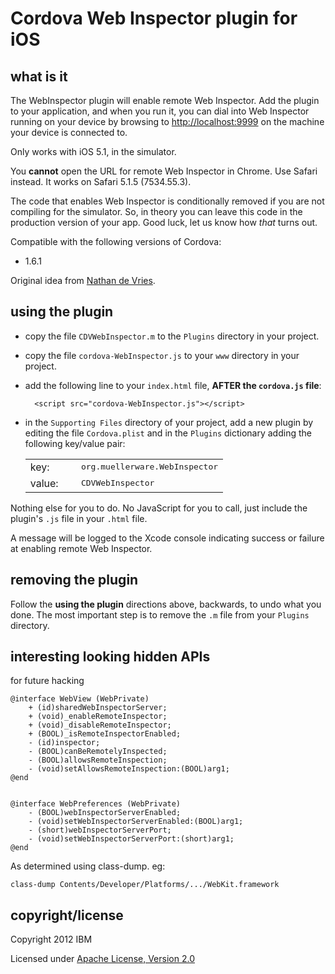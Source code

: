 <!-- 
//------------------------------------------------------------------------------
// Copyright 2012 IBM
// 
// Licensed under the Apache License, Version 2.0 (the "License");
// you may not use this file except in compliance with the License.
// You may obtain a copy of the License at
// 
//    http://www.apache.org/licenses/LICENSE-2.0
// 
// Unless required by applicable law or agreed to in writing, software
// distributed under the License is distributed on an "AS IS" BASIS,
// WITHOUT WARRANTIES OR CONDITIONS OF ANY KIND, either express or implied.
// See the License for the specific language governing permissions and
// limitations under the License.
//------------------------------------------------------------------------------
-->

Cordova Web Inspector plugin for iOS
====================================


what is it
------------------------------------

The WebInspector plugin will enable remote Web Inspector.  Add the plugin
to your application, and when you run it, you can dial into Web Inspector
running on your device by browsing to [http://localhost:9999](http://localhost:9999)
on the machine your device is connected to.

Only works with iOS 5.1, in the simulator.

You **cannot** open the URL for remote Web Inspector in Chrome.  Use Safari
instead.  It works on Safari 5.1.5 (7534.55.3).

The code that enables Web Inspector is conditionally removed if you are not
compiling for the simulator.  So, in theory you can leave this code in the
production version of your app.  Good luck, let us know how *that* turns out.

Compatible with the following versions of Cordova:

* 1.6.1

Original idea from 
[Nathan de Vries](http://atnan.com/blog/2011/11/17/enabling-remote-debugging-via-private-apis-in-mobile-safari/).


using the plugin
------------------------------------

* copy the file `CDVWebInspector.m`       to the `Plugins` directory in your project.

* copy the file `cordova-WebInspector.js` to your `www`    directory in your project.

* add the following line to your `index.html` file, 
**AFTER the `cordova.js` file**:

        <script src="cordova-WebInspector.js"></script>

* in the `Supporting Files` directory of your project, add a new plugin
by editing the file `Cordova.plist` and in the `Plugins` dictionary adding
the following key/value pair:

    <table>
    <tr><td>key:   <td>&nbsp; <td><tt>org.muellerware.WebInspector</tt>
    <tr><td>value: <td>&nbsp; <td><tt>CDVWebInspector</tt>
    </table>

Nothing else for you to do. No JavaScript for you to call, just 
include the plugin's `.js` file in your `.html` file.

A message will be logged to the Xcode console
indicating success or failure at enabling remote Web Inspector.

removing the plugin
------------------------------------

Follow the **using the plugin** directions above, backwards, to undo what you done.
The most important step is to remove the `.m` file from your `Plugins` 
directory.


interesting looking hidden APIs
------------------------------------

for future hacking

    @interface WebView (WebPrivate)
        + (id)sharedWebInspectorServer;
        + (void)_enableRemoteInspector;
        + (void)_disableRemoteInspector;
        + (BOOL)_isRemoteInspectorEnabled;
        - (id)inspector;
        - (BOOL)canBeRemotelyInspected;
        - (BOOL)allowsRemoteInspection;
        - (void)setAllowsRemoteInspection:(BOOL)arg1;
    @end
    
    
    @interface WebPreferences (WebPrivate)
        - (BOOL)webInspectorServerEnabled;
        - (void)setWebInspectorServerEnabled:(BOOL)arg1;
        - (short)webInspectorServerPort;
        - (void)setWebInspectorServerPort:(short)arg1;
    @end

As determined using class-dump. eg:

    class-dump Contents/Developer/Platforms/.../WebKit.framework


copyright/license
------------------------------------

Copyright 2012 IBM

Licensed under [Apache License, Version 2.0](http://www.apache.org/licenses/LICENSE-2.0)


